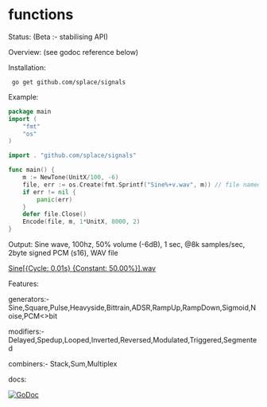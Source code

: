# functions

Status: (Beta :- stabilising API)

Overview: (see godoc reference below)

Installation:

     go get github.com/splace/signals   

Example:
```go
package main
import (
	"fmt"
	"os"
)

import . "github.com/splace/signals"

func main() {
	m := NewTone(UnitX/100, -6)
	file, err := os.Create(fmt.Sprintf("Sine%+v.wav", m)) // file named after go code of generating Function
	if err != nil {
		panic(err)
	}
	defer file.Close()
	Encode(file, m, 1*UnitX, 8000, 2)
}

```
Output: Sine wave, 100hz, 50% volume (-6dB), 1 sec, @8k samples/sec, 2byte signed PCM (s16), WAV file 

[Sine[{Cycle:     0.01s} {Constant:    50.00%}].wav](https://github.com/splace/signals/blob/master/examples/Sine%5B%7BCycle:%20%20%20%20%200.01s%7D%20%7BConstant:%20%20%20%2050.00%25%7D%5D.wav)

Features:

generators:- Sine,Square,Pulse,Heavyside,Bittrain,ADSR,RampUp,RampDown,Sigmoid,Noise,PCM<<bits>>bit

modifiers:- Delayed,Spedup,Looped,Inverted,Reversed,Modulated,Triggered,Segmented

combiners:- Stack,Sum,Multiplex

docs: 
     
[![GoDoc](https://godoc.org/github.com/splace/signals?status.svg)](https://godoc.org/github.com/splace/signals)

